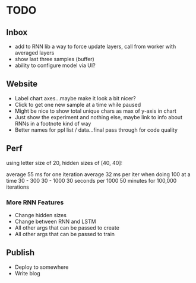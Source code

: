 # TODO

## Inbox

- add to RNN lib a way to force update layers, call from worker with averaged layers
- show last three samples (buffer)
- ability to configure model via UI?

## Website

- Label chart axes...maybe make it look a bit nicer?
- Click to get one new sample at a time while paused
- Might be nice to show total unique chars as max of y-axis in chart
- Just show the experiment and nothing else, maybe link to info about RNNs in a footnote kind of way
- Better names for ppl list / data...final pass through for code quality

## Perf

using letter size of 20, hidden sizes of [40, 40]:

average 55 ms for one iteration
average 32 ms per iter when doing 100 at a time
30 - 300
30 - 1000
30 seconds per 1000
50 minutes for 100,000 iterations

### More RNN Features

- Change hidden sizes
- Change between RNN and LSTM
- All other args that can be passed to create
- All other args that can be passed to train

## Publish

- Deploy to somewhere
- Write blog
